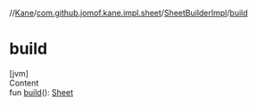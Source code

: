 //[Kane](../../index.md)/[com.github.jomof.kane.impl.sheet](../index.md)/[SheetBuilderImpl](index.md)/[build](build.md)



# build  
[jvm]  
Content  
fun [build](build.md)(): [Sheet](../-sheet/index.md)  




